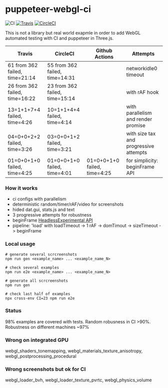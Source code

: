 # puppeteer-webgl-ci
![CI](https://github.com/munrocket/puppeteer-webgl-ci/workflows/CI/badge.svg)
[![Travis](https://travis-ci.org/munrocket/puppeteer-webgl-ci.svg?branch=master)](https://travis-ci.org/munrocket/puppeteer-webgl-ci)
[![CircleCI](https://circleci.com/gh/munrocket/puppeteer-webgl-ci.svg?style=svg)](https://circleci.com/gh/munrocket/puppeteer-webgl-ci)

This is not a library but real world exapmle in order to add WebGL automated testing with CI and puppeteer in Three.js.

|           Travis                        |            CircleCI                     | Github Actions |                Attempts                |
|-----------------------------------------|-----------------------------------------|----------------|----------------------------------------|
| 61 from 362 failed, time=21:14          | 55 from 362 failed, time=14:31          |                | networkidle0 timeout                   |
| 26 from 362 failed, time=16:22          | 23 from 362 failed, time=15:14          |                | with rAF hook                          |
| 13=1+1+7+4 failed, time=4:26            | 10=1+1+4+4 failed, time=4:14            |                | with parallelism and render promise    |
| 04=0+0+2+2 failed, time=3:26             | 03=0+0+1+2 failed, time=3:21             |                | with size tax and progressive attempts |
| 01=0+0+1+0 failed, time=4:25             | 01=0+0+1+0 failed, time=4:01             | 01=0+0+1+0 failed, time=4:25  | for simplicity: beginFrame API         |

### How it works
- ci configs with parallelism
- deterministic random/timer/rAF/video for screenshots
- hided dat.gui, stats.js and text
- 3 progressive attempts for robustness
- beginFrame [HeadlessExperimental API](https://chromedevtools.github.io/devtools-protocol/tot/HeadlessExperimental)
- pipeline: 'load' with loadTimeout -> 1 rAF -> domTimout -> sizeTimeout -> beginFrame

### Local usage
```shell
# generate several scrcreenshots
npm run gen <example_name> ... <example_name_N>

# check several examples
npm run e2e <example_name> ... <example_name_N>

# generate all scrcreenshots
npm run gen

# check last half of examples
npx cross-env CI=23 npm run e2e
```

### Status
98% examples are covered with tests. Random robusness in CI >90%. Robustness on different machines ~97%

### Wrong on integrated GPU
webgl_shaders_tonemapping, webgl_materials_texture_anisotropy, webgl_postprocessing_procedural

### Wrong screenshots but ok for CI
webgl_loader_bvh, webgl_loader_texture_pvrtc, webgl_physics_volume
